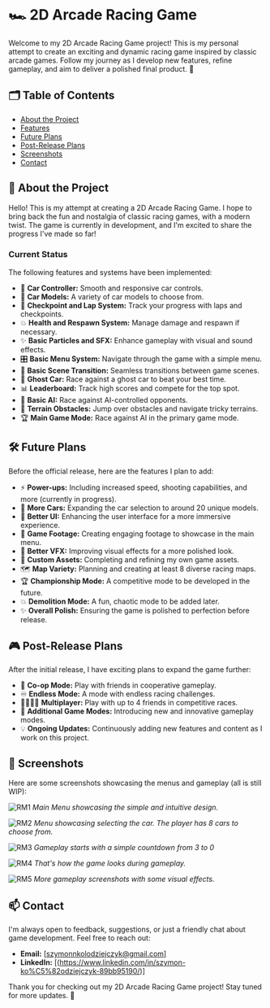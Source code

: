 # 🏎️ 2D Arcade Racing Game

Welcome to my 2D Arcade Racing Game project! This is my personal attempt to create an exciting and dynamic racing game inspired by classic arcade games. Follow my journey as I develop new features, refine gameplay, and aim to deliver a polished final product. 🚀

## 🗂️ Table of Contents

- [About the Project](#about-the-project)
- [Features](#features)
- [Future Plans](#future-plans)
- [Post-Release Plans](#post-release-plans)
- [Screenshots](#screenshots)
- [Contact](#contact)

## 🏁 About the Project

Hello! This is my attempt at creating a 2D Arcade Racing Game. I hope to bring back the fun and nostalgia of classic racing games, with a modern twist. The game is currently in development, and I'm excited to share the progress I've made so far!

### Current Status

The following features and systems have been implemented:

- 🚗 **Car Controller:** Smooth and responsive car controls.
- 🚙 **Car Models:** A variety of car models to choose from.
- 🏁 **Checkpoint and Lap System:** Track your progress with laps and checkpoints.
- 💥 **Health and Respawn System:** Manage damage and respawn if necessary.
- ✨ **Basic Particles and SFX:** Enhance gameplay with visual and sound effects.
- 🎛️ **Basic Menu System:** Navigate through the game with a simple menu.
- 🔄 **Basic Scene Transition:** Seamless transitions between game scenes.
- 👻 **Ghost Car:** Race against a ghost car to beat your best time.
- 📊 **Leaderboard:** Track high scores and compete for the top spot.
- 🤖 **Basic AI:** Race against AI-controlled opponents.
- 🚧 **Terrain Obstacles:** Jump over obstacles and navigate tricky terrains.
- 🏆 **Main Game Mode:** Race against AI in the primary game mode.

## 🛠️ Future Plans

Before the official release, here are the features I plan to add:

- ⚡ **Power-ups:** Including increased speed, shooting capabilities, and more (currently in progress).
- 🚗 **More Cars:** Expanding the car selection to around 20 unique models.
- 🎨 **Better UI:** Enhancing the user interface for a more immersive experience.
- 🎥 **Game Footage:** Creating engaging footage to showcase in the main menu.
- 🌟 **Better VFX:** Improving visual effects for a more polished look.
- 🎨 **Custom Assets:** Completing and refining my own game assets.
- 🗺️ **Map Variety:** Planning and creating at least 8 diverse racing maps.
- 🏆 **Championship Mode:** A competitive mode to be developed in the future.
- 💥 **Demolition Mode:** A fun, chaotic mode to be added later.
- ✨ **Overall Polish:** Ensuring the game is polished to perfection before release.

## 🎮 Post-Release Plans

After the initial release, I have exciting plans to expand the game further:

- 👫 **Co-op Mode:** Play with friends in cooperative gameplay.
- ♾️ **Endless Mode:** A mode with endless racing challenges.
- 👨‍👩‍👧‍👦 **Multiplayer:** Play with up to 4 friends in competitive races.
- 🎲 **Additional Game Modes:** Introducing new and innovative gameplay modes.
- 💡 **Ongoing Updates:** Continuously adding new features and content as I work on this project.

## 📸 Screenshots

Here are some screenshots showcasing the menus and gameplay (all is still WIP):

![RM1](https://github.com/SzymonKolodziejczyk/RacingMadness/assets/54006844/bb8a0c24-ce51-47cb-b45c-84ac8a40df61)
*Main Menu showcasing the simple and intuitive design.*

![RM2](https://github.com/SzymonKolodziejczyk/RacingMadness/assets/54006844/d354a628-b30a-4b4e-9019-ac2e1277183f)
*Menu showcasing selecting the car. The player has 8 cars to choose from.*

![RM3](https://github.com/SzymonKolodziejczyk/RacingMadness/assets/54006844/c48fde40-ca47-4a8a-a5c6-fa8093bb4dbf)
*Gameplay starts with a simple countdown from 3 to 0*

![RM4](https://github.com/SzymonKolodziejczyk/RacingMadness/assets/54006844/62139fb9-cfc9-4228-ba0b-7b36e4641c47)
*That's how the game looks during gameplay.*

![RM5](https://github.com/SzymonKolodziejczyk/RacingMadness/assets/54006844/4fe74a30-c86f-415d-8ff4-011a21140eb8)
*More gameplay screenshots with some visual effects.*

## 📫 Contact

I'm always open to feedback, suggestions, or just a friendly chat about game development. Feel free to reach out:

- **Email:** [szymonnkolodziejczyk@gmail.com]
- **LinkedIn:** [(https://www.linkedin.com/in/szymon-ko%C5%82odziejczyk-89bb95190/)]

Thank you for checking out my 2D Arcade Racing Game project! Stay tuned for more updates. 🚀
